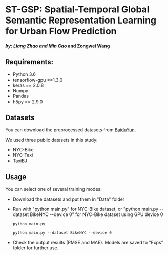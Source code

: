 # ST-GSP: Spatial-Temporal Global Semantic Representation Learning for Urban Flow Prediction 
#### *by: Liang Zhao and Min Gao* and Zongwei Wang


## Requirements:
- Python 3.6
- tensorflow-gpu ==1.3.0
- keras == 2.0.8
- Numpy
- Pandas
- h5py == 2.9.0

## Datasets
You can download the preprocessed datasets from [BaiduYun](https://pan.baidu.com/s/1WFhTG5KqIzJ-UzB3SmNKOQ?pwd=hm21). 

We used three public datasets in this study:
- NYC-Bike
- NYC-Taxi
- TaxiBJ

## Usage 
You can select one of several training modes:
 - Download the datasets and put them in "Data" folder

 - Run with "python main.py" for NYC-Bike dataset, or "python main.py --dataset BikeNYC --device 0" for NYC-Bike dataset using GPU device 0

   ```
   python main.py
   ```

   ```
   python main.py --dataset BikeNYC --device 0
   ```

 - Check the output results (RMSE and MAE). Models are saved to "Exps" folder for further use.